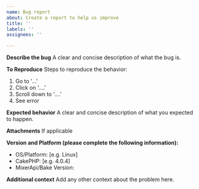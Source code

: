 ```yaml
---
name: Bug report
about: Create a report to help us improve
title: ''
labels: ''
assignees: ''

---
```


**Describe the bug**
A clear and concise description of what the bug is.

**To Reproduce**
Steps to reproduce the behavior:
1. Go to '...'
2. Click on '....'
3. Scroll down to '....'
4. See error

**Expected behavior**
A clear and concise description of what you expected to happen.

**Attachments**
If applicable

**Version and Platform (please complete the following information):**
 - OS/Platform: [e.g. Linux]
 - CakePHP: [e.g. 4.0.4]
 - MixerApi/Bake Version:

**Additional context**
Add any other context about the problem here.
